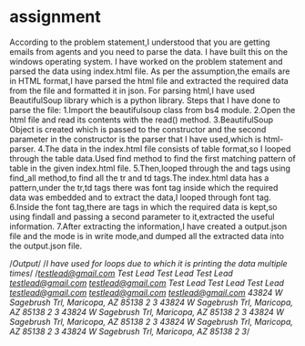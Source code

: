 # assignment
According to the problem statement,I understood that you are getting emails from agents and you need to parse the data.
I have built this on the windows operating system.
I have worked on the problem statement and parsed the data using index.html file.
As per the assumption,the emails are in HTML format,I have parsed the html file and extracted the required data from the file and formatted it in json.
For parsing html,I have used BeautifulSoup library which is a python library.
Steps that I have done to parse the file:
1.Import the beautifulsoup class from bs4 module.
2.Open the html file and read its contents with the read() method.
3.BeautifulSoup Object is created which is passed to the constructor and the second parameter in the constructor is the parser that I have used,which is html-parser.
4.The data in the index.html file consists of table format,so I looped through the table data.Used find method to find the first matching pattern of table in the given index.html file.
5.Then,looped through the <tr> and <td> tags using find_all method,to find all the tr and td tags.The index.html data has a pattern,under the tr,td tags there was font tag inside which the required data was embedded and to extract the data,I looped through font tag.
6.Inside the font tag,there are tags in which the required data is kept,so using findall and passing a second parameter to it,extracted the useful information.
7.After extracting the information,I have created a output.json file and the mode is in write mode,and dumped all the extracted data into the output.json file.
  
/*Output*/
/*I have used for loops due to which it is printing the data multiple times*/
/*testlead@gmail.com
Test Lead
Test Lead
Test Lead
testlead@gmail.com
testlead@gmail.com
Test Lead
Test Lead
Test Lead
testlead@gmail.com
testlead@gmail.com
testlead@gmail.com
43824 W Sagebrush Trl, Maricopa,
                            AZ 85138
2
3
43824 W Sagebrush Trl, Maricopa,
                            AZ 85138
2
3
43824 W Sagebrush Trl, Maricopa,
                            AZ 85138
2
3
43824 W Sagebrush Trl, Maricopa,
                            AZ 85138
2
3
43824 W Sagebrush Trl, Maricopa,
                            AZ 85138
2
3
43824 W Sagebrush Trl, Maricopa,
                            AZ 85138
2
3*/
